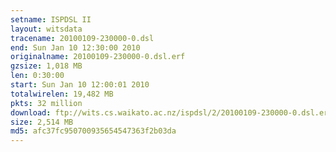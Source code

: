 ```yaml
---
setname: ISPDSL II
layout: witsdata
tracename: 20100109-230000-0.dsl
end: Sun Jan 10 12:30:00 2010
originalname: 20100109-230000-0.dsl.erf
gzsize: 1,018 MB
len: 0:30:00
start: Sun Jan 10 12:00:01 2010
totalwirelen: 19,482 MB
pkts: 32 million
download: ftp://wits.cs.waikato.ac.nz/ispdsl/2/20100109-230000-0.dsl.erf.gz
size: 2,514 MB
md5: afc37fc950700935654547363f2b03da
---
```

